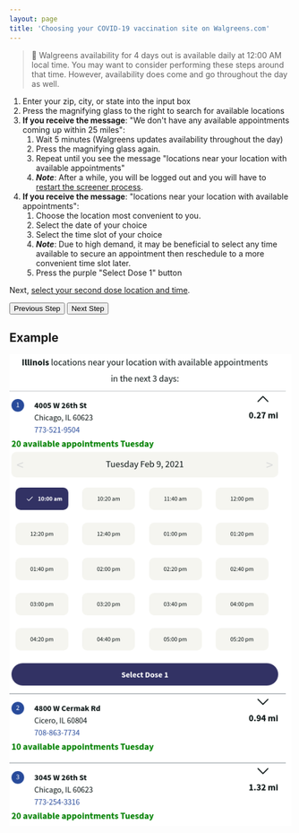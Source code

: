 ```yaml
---
layout: page
title: 'Choosing your COVID-19 vaccination site on Walgreens.com'
---
```


> 📢 Walgreens availability for 4 days out is available daily at 12:00 AM local time. You may want to consider performing these steps around that time. However, availability does come and go throughout the day as well.

1. Enter your zip, city, or state into the input box
2. Press the magnifying glass to the right to search for available locations
3. **If you receive the message**: "We don't have any available appointments coming up within 25 miles":
   1. Wait 5 minutes (Walgreens updates availability throughout the day)
   2. Press the magnifying glass again.
   3. Repeat until you see the message "locations near your location with available appointments"
   4. **_Note_**: After a while, you will be logged out and you will have to [restart the screener process](./screener).
4. **If you receive the message**: "locations near your location with available appointments":
   1. Choose the location most convenient to you.
   2. Select the date of your choice
   3. Select the time slot of your choice
   4. **_Note_**: Due to high demand, it may be beneficial to select any time available to secure an appointment then reschedule to a more convenient time slot later.
   5. Press the purple "Select Dose 1" button

Next, [select your second dose location and time](./dose2).

[<button>Previous Step</button>](./screener2)
[<button>Next Step</button>](./dose2)

## Example

![Schedule dose 1 Example Form](./images/location.png)
